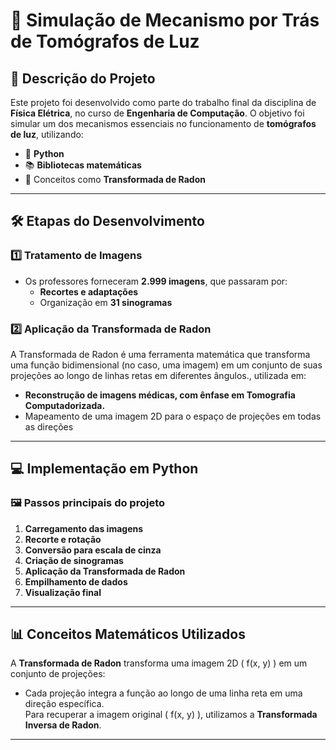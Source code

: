 # 🩻 **Simulação de Mecanismo por Trás de Tomógrafos de Luz**  

## 📘 **Descrição do Projeto**  
Este projeto foi desenvolvido como parte do trabalho final da disciplina de **Física Elétrica**, no curso de **Engenharia de Computação**. O objetivo foi simular um dos mecanismos essenciais no funcionamento de **tomógrafos de luz**, utilizando:  
- 🐍 **Python**  
- 📚 **Bibliotecas matemáticas**  
- 🧮 Conceitos como **Transformada de Radon**  

---

## 🛠️ **Etapas do Desenvolvimento**  

### 1️⃣ **Tratamento de Imagens**  
- Os professores forneceram **2.999 imagens**, que passaram por:  
  - **Recortes e adaptações**  
  - Organização em **31 sinogramas**

### 2️⃣ **Aplicação da Transformada de Radon**  
A Transformada de Radon é uma ferramenta matemática que transforma uma função bidimensional (no caso, uma imagem) em um conjunto de suas projeções ao longo de linhas retas em diferentes ângulos., utilizada em:  
- **Reconstrução de imagens médicas, com ênfase em Tomografia Computadorizada.**  
- Mapeamento de uma imagem 2D para o espaço de projeções em todas as direções


---

## 💻 **Implementação em Python**  
### 🖼️ **Passos principais do projeto**  
1. **Carregamento das imagens**
2. **Recorte e rotação**
3. **Conversão para escala de cinza**
4. **Criação de sinogramas**
5. **Aplicação da Transformada de Radon**  
6. **Empilhamento de dados**  
7. **Visualização final**  

---

## 📊 **Conceitos Matemáticos Utilizados**  
A **Transformada de Radon** transforma uma imagem 2D \( f(x, y) \) em um conjunto de projeções:  
- Cada projeção integra a função ao longo de uma linha reta em uma direção específica.  
Para recuperar a imagem original \( f(x, y) \), utilizamos a **Transformada Inversa de Radon**.  

---
